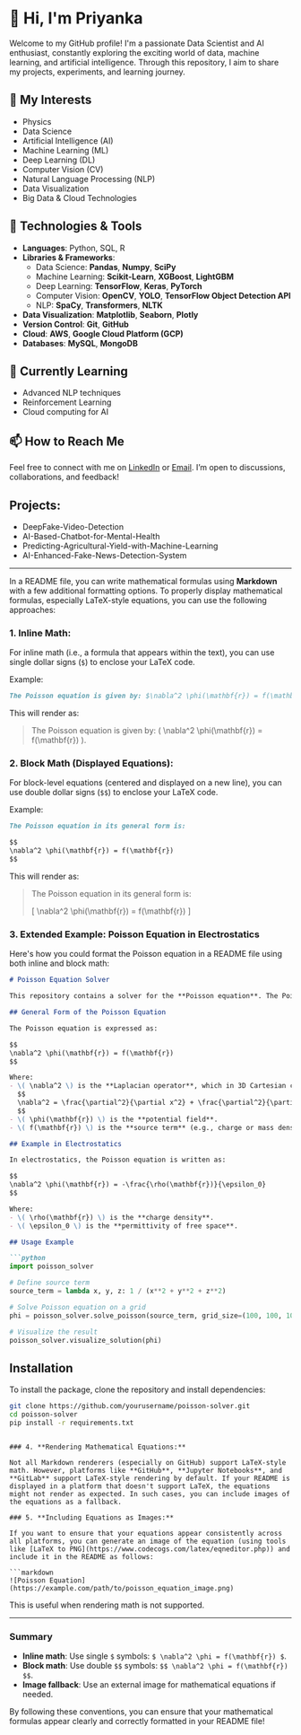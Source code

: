 # 👋 Hi, I'm Priyanka

Welcome to my GitHub profile! I'm a passionate Data Scientist and AI enthusiast, constantly exploring the exciting world of data, machine learning, and artificial intelligence. Through this repository, I aim to share my projects, experiments, and learning journey.

## 👀 My Interests

- Physics
- Data Science
- Artificial Intelligence (AI)
- Machine Learning (ML)
- Deep Learning (DL)
- Computer Vision (CV)
- Natural Language Processing (NLP)
- Data Visualization
- Big Data & Cloud Technologies

## 🔧 Technologies & Tools

- **Languages**: Python, SQL, R
- **Libraries & Frameworks**:
  - Data Science: **Pandas**, **Numpy**, **SciPy**
  - Machine Learning: **Scikit-Learn**, **XGBoost**, **LightGBM**
  - Deep Learning: **TensorFlow**, **Keras**, **PyTorch**
  - Computer Vision: **OpenCV**, **YOLO**, **TensorFlow Object Detection API**
  - NLP: **SpaCy**, **Transformers**, **NLTK**
- **Data Visualization**: **Matplotlib**, **Seaborn**, **Plotly**
- **Version Control**: **Git**, **GitHub**
- **Cloud**: **AWS**, **Google Cloud Platform (GCP)**
- **Databases**: **MySQL**, **MongoDB**

## 🌱 Currently Learning
- Advanced NLP techniques
- Reinforcement Learning
- Cloud computing for AI

## 📫 How to Reach Me
Feel free to connect with me on [LinkedIn](your-linkedin-url) or [Email](your-email-address). I’m open to discussions, collaborations, and feedback!

## Projects:
 * DeepFake-Video-Detection
 * AI-Based-Chatbot-for-Mental-Health
 * Predicting-Agricultural-Yield-with-Machine-Learning
 * AI-Enhanced-Fake-News-Detection-System

---
In a README file, you can write mathematical formulas using **Markdown** with a few additional formatting options. To properly display mathematical formulas, especially LaTeX-style equations, you can use the following approaches:

### 1. **Inline Math:**

For inline math (i.e., a formula that appears within the text), you can use single dollar signs (`$`) to enclose your LaTeX code.

Example:
```markdown
The Poisson equation is given by: $\nabla^2 \phi(\mathbf{r}) = f(\mathbf{r})$.
```

This will render as:
> The Poisson equation is given by: \( \nabla^2 \phi(\mathbf{r}) = f(\mathbf{r}) \).

### 2. **Block Math (Displayed Equations):**

For block-level equations (centered and displayed on a new line), you can use double dollar signs (`$$`) to enclose your LaTeX code.

Example:
```markdown
The Poisson equation in its general form is:

$$
\nabla^2 \phi(\mathbf{r}) = f(\mathbf{r})
$$
```

This will render as:
> The Poisson equation in its general form is:
> 
> \[
> \nabla^2 \phi(\mathbf{r}) = f(\mathbf{r})
> \]

### 3. **Extended Example: Poisson Equation in Electrostatics**

Here's how you could format the Poisson equation in a README file using both inline and block math:

```markdown
# Poisson Equation Solver

This repository contains a solver for the **Poisson equation**. The Poisson equation describes the relationship between a scalar field \( \phi(\mathbf{r}) \) and its sources \( f(\mathbf{r}) \).

## General Form of the Poisson Equation

The Poisson equation is expressed as:

$$
\nabla^2 \phi(\mathbf{r}) = f(\mathbf{r})
$$

Where:
- \( \nabla^2 \) is the **Laplacian operator**, which in 3D Cartesian coordinates is given by:
  $$
  \nabla^2 = \frac{\partial^2}{\partial x^2} + \frac{\partial^2}{\partial y^2} + \frac{\partial^2}{\partial z^2}
  $$ 
- \( \phi(\mathbf{r}) \) is the **potential field**.
- \( f(\mathbf{r}) \) is the **source term** (e.g., charge or mass density).

## Example in Electrostatics

In electrostatics, the Poisson equation is written as:

$$
\nabla^2 \phi(\mathbf{r}) = -\frac{\rho(\mathbf{r})}{\epsilon_0}
$$

Where:
- \( \rho(\mathbf{r}) \) is the **charge density**.
- \( \epsilon_0 \) is the **permittivity of free space**.

## Usage Example

```python
import poisson_solver

# Define source term
source_term = lambda x, y, z: 1 / (x**2 + y**2 + z**2)

# Solve Poisson equation on a grid
phi = poisson_solver.solve_poisson(source_term, grid_size=(100, 100, 100))

# Visualize the result
poisson_solver.visualize_solution(phi)
```

## Installation

To install the package, clone the repository and install dependencies:

```bash
git clone https://github.com/yourusername/poisson-solver.git
cd poisson-solver
pip install -r requirements.txt
```
```

### 4. **Rendering Mathematical Equations:**

Not all Markdown renderers (especially on GitHub) support LaTeX-style math. However, platforms like **GitHub**, **Jupyter Notebooks**, and **GitLab** support LaTeX-style rendering by default. If your README is displayed in a platform that doesn't support LaTeX, the equations might not render as expected. In such cases, you can include images of the equations as a fallback.

### 5. **Including Equations as Images:**

If you want to ensure that your equations appear consistently across all platforms, you can generate an image of the equation (using tools like [LaTeX to PNG](https://www.codecogs.com/latex/eqneditor.php)) and include it in the README as follows:

```markdown
![Poisson Equation](https://example.com/path/to/poisson_equation_image.png)
```

This is useful when rendering math is not supported.

---

### Summary

- **Inline math**: Use single `$` symbols: `$ \nabla^2 \phi = f(\mathbf{r}) $`.
- **Block math**: Use double `$$` symbols: `$$ \nabla^2 \phi = f(\mathbf{r}) $$`.
- **Image fallback**: Use an external image for mathematical equations if needed.

By following these conventions, you can ensure that your mathematical formulas appear clearly and correctly formatted in your README file!
